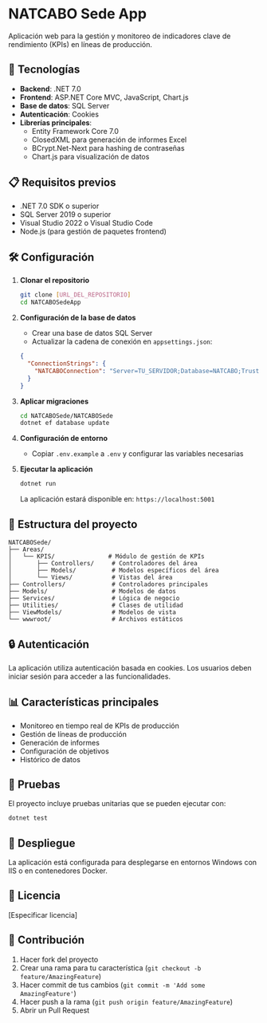 # NATCABO Sede App

Aplicación web para la gestión y monitoreo de indicadores clave de rendimiento (KPIs) en líneas de producción.

## 🚀 Tecnologías

- **Backend**: .NET 7.0
- **Frontend**: ASP.NET Core MVC, JavaScript, Chart.js
- **Base de datos**: SQL Server
- **Autenticación**: Cookies
- **Librerías principales**:
  - Entity Framework Core 7.0
  - ClosedXML para generación de informes Excel
  - BCrypt.Net-Next para hashing de contraseñas
  - Chart.js para visualización de datos

## 📋 Requisitos previos

- .NET 7.0 SDK o superior
- SQL Server 2019 o superior
- Visual Studio 2022 o Visual Studio Code
- Node.js (para gestión de paquetes frontend)

## 🛠️ Configuración

1. **Clonar el repositorio**
   ```bash
   git clone [URL_DEL_REPOSITORIO]
   cd NATCABOSedeApp
   ```

2. **Configuración de la base de datos**
   - Crear una base de datos SQL Server
   - Actualizar la cadena de conexión en `appsettings.json`:
   ```json
   {
     "ConnectionStrings": {
       "NATCABOConnection": "Server=TU_SERVIDOR;Database=NATCABO;Trusted_Connection=True;TrustServerCertificate=True;"
     }
   }
   ```

3. **Aplicar migraciones**
   ```bash
   cd NATCABOSede/NATCABOSede
   dotnet ef database update
   ```

4. **Configuración de entorno**
   - Copiar `.env.example` a `.env` y configurar las variables necesarias

5. **Ejecutar la aplicación**
   ```bash
   dotnet run
   ```
   La aplicación estará disponible en: `https://localhost:5001`

## 📂 Estructura del proyecto

```
NATCABOSede/
├── Areas/
│   └── KPIS/               # Módulo de gestión de KPIs
│       ├── Controllers/     # Controladores del área
│       ├── Models/          # Modelos específicos del área
│       └── Views/           # Vistas del área
├── Controllers/             # Controladores principales
├── Models/                  # Modelos de datos
├── Services/                # Lógica de negocio
├── Utilities/               # Clases de utilidad
├── ViewModels/              # Modelos de vista
└── wwwroot/                 # Archivos estáticos
```

## 🔒 Autenticación

La aplicación utiliza autenticación basada en cookies. Los usuarios deben iniciar sesión para acceder a las funcionalidades.

## 📊 Características principales

- Monitoreo en tiempo real de KPIs de producción
- Gestión de líneas de producción
- Generación de informes
- Configuración de objetivos
- Histórico de datos

## 🧪 Pruebas

El proyecto incluye pruebas unitarias que se pueden ejecutar con:

```bash
dotnet test
```

## 🚀 Despliegue

La aplicación está configurada para desplegarse en entornos Windows con IIS o en contenedores Docker.

## 📝 Licencia

[Especificar licencia]

## 🤝 Contribución

1. Hacer fork del proyecto
2. Crear una rama para tu característica (`git checkout -b feature/AmazingFeature`)
3. Hacer commit de tus cambios (`git commit -m 'Add some AmazingFeature'`)
4. Hacer push a la rama (`git push origin feature/AmazingFeature`)
5. Abrir un Pull Request
